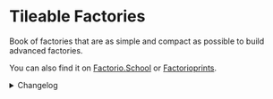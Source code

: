 # Tileable Factories

Book of factories that are as simple and compact as possible to build advanced factories.

You can also find it on [Factorio.School](https://www.factorio.school/view/-OBdq3vJ2slIWEDAXEeM) or [Factorioprints](https://factorioprints.com/view/-OBdq3vJ2slIWEDAXEeM).

<details>
<summary>Changelog</summary>

## v0.32.0
- Added Smart Malls. Mostly from early to late game and transition to Quality Enhancers.
- Added new Quality Enhancers and reduced space of rest by 20-40% thanks to new circuit network changes.
- Reduced space by 15-20% of Iron/Copper/Steel factories for Vulcanus and Space.
- Updated FAQ
- [Tests] Removed redundant combinators

## v0.31.0
- Added silo and wagon drilling, 2640/s and 3840/s, respectively.
- Rebuilt the water supply for the Plastic and Refined Concrete factories in Vulcanus to accommodate (another) game fluid changes.
- [Tests] Reworked the test lab, including a testing framework for better maintenance.
- Fixed fusion reactor low power under load ([Issue 16](https://github.com/Xeinaemm/Factorio-Tileable-Factories/issues/16))
- Added Holmium Ore to unwanted products in Quality Recycler ([Issue 17](https://github.com/Xeinaemm/Factorio-Tileable-Factories/issues/17))
- Added missing pipe in quantum processor factory ([Issue 18](https://github.com/Xeinaemm/Factorio-Tileable-Factories/issues/18))
- Many minor changes, such as adding missing power poles, circuit network constraints, or additional inputs/outputs for better blueprint tiling.
  
## v0.30.1
- Added missing pipe connection of fluoroketone (hot) in fluoroketone factory([Issue 12](https://github.com/Xeinaemm/Factorio-Tileable-Factories/issues/12))
- Removed clog related to overflow of petroleum gas in Vulcanus fuel factory([Issue 13](https://github.com/Xeinaemm/Factorio-Tileable-Factories/issues/13))
- Reduced space of fusion power cell factory by another 10%.

## v0.30.0
- Added multipurpose space platform - Spear.
- Added space deconstructor to remove items from blueprints that can be safely removed in space.
- Increased steel plate factory throughput from 160/s to 240/s. Added Gleba steel plate factory.
- Quality Enhancer stock quantity is limited to legendary items. When the buffer is full, all remaining resources will be trashed to maximize resource sharing. ([Issue 4](https://github.com/Xeinaemm/Factorio-Tileable-Factories/issues/4))
- Fixed fluoroketone (hot) overflow bug in a fluoroketone factory. Now factory prioritizes external input of fluoroketone (hot). ([Issue 5](https://github.com/Xeinaemm/Factorio-Tileable-Factories/issues/5))
- Reduced space of most Aquilo factories by 20-50%. ([Issue 8](https://github.com/Xeinaemm/Factorio-Tileable-Factories/issues/8))
- Added unsafe downgrade planners for belts, splitters, and inserters. They are unsafe because reverting requires a super force build of an initial blueprint on a placed factory. Never use this against a book. For now, not every blueprint can be downgraded because of the turbo underground belt length requirements. ([Issue 10](https://github.com/Xeinaemm/Factorio-Tileable-Factories/issues/10))
- Fixed input belts in space iron, steel, and copper factories that prevented them from being tiled.
- Removed external Substations in the Explosive rocket factory.

## v0.29.1
- Fixed misplaced inserters and Requester chest in Foundry Quality Enhancer ([Issue 3](https://github.com/Xeinaemm/Factorio-Tileable-Factories/issues/3))
- Rebuilt refined concrete (Vulcanus) factory to hit 240/s when a problem with steam condensation is fixed ([Issue 118644](https://forums.factorio.com/118644))
- One iron plate input was removed in Space Science.
- Added tileable input belts for Biolab.

## v0.29.0
- Added splitter, bulk inserter, stack inserter, refined concrete (Vulcanus), space platform foundation, and beacon factories.
- Redesigned belt and underground belts to use Vulcanus-specific recipes and also moved them alongside modules to planet-specific books
- Removed "To remove" book.

## v0.28.0
- Added belt and underground belt factories.
- Redesigned and increased the robot factory's throughput from 40/s to 80/s. This is 20% more space efficient than using two 40/s.
- Revisited all blueprints and the space of most factories was reduced by 5-20%. In many cases, recyclers are more efficient than heating towers. The plans also use my belt balancers, which reduce space by 2x-10x compared to Raynquist's Belt Balancers.
- Fusion reactor (22.5GW) operates on normal-quality substations without power losses.
- [Tests] Added description to constant values used in fluid tests. 
  
## v0.27.0
- Added Modules factories (6/s).
- Redesigned Military and Production Science, increased throughput from 80/s to 240/s, and sorted inputs by type. Moved old designs to the 'To remove' book. Military Science now requires walls rather than raw materials because otherwise, you would need an extra 8 belts of stone.
- Redesigned Agricultural Science, increased throughput from 60/s to 120/s. Moved the old design to the 'To remove' book.
- Halved the number of belt inputs in Utility Science.
- Updated book image.

## v0.26.0
- Added fuel factories to space platforms and the final part of the factories needed for [10 Books Full of Rails](https://github.com/Opinionated-Blueprints/10-Books-Full-of-Rails), including robots and solar elements.
- Updated blueprint descriptions.

## v0.25.0
- Added all military and pipe-related factories, needed in bulk to perform wall maintenance work when using [10 Books Full of Rails](https://github.com/Opinionated-Blueprints/10-Books-Full-of-Rails).
- Replaced heating towers with Recyclers at Lubricant factory for Nauvis. This adds no value and allows for a 20% reduction in space.
- Changed the direction of the end of the belt in Promethium Science to prevent Biter eggs from spoiling.
- Tweaked asteroid crusher. Now it produces stable 960/s when one product clogs the entire system.
- Removed items related to god controller from the main book.
- [Tests] The floating-point arithmetic of fluid pumping speed is more accurate, has an error of less than 0.01% compared to game mechanics, and doesn't cause integer overflow.

## v0.24.0
- Added Space Science (240/s) and moved the old one to the Substitutes book.
- Improved asteroid crusher load balancer. Now it can reach 950/s when one product clogs the entire system.
- Added stock quantity parameter to Quality Enhancers.

## v0.23.0
- Added fusion reactor, asteroid crusher, and shredder for space platform.
- Changed calcite belt direction to be similar to the space version for iron, copper plates, and steel for the Vulcanus. Easier to build many of these in a row.
- Increased throughput of railgun ammo factory from 20/s to 40/s.
- Added boiler to quality switch upgrade planners.
  
## v0.22.0
- Added Military book with piercing ammo, explosive rockets, and railgun ammo.
- Added iron, copper plates, and steel for the Vulcanus and Space platform.
- Added explosives for Nauvis and Space platform.
- Removed Rails book as it's a broken experimental branch compared to the current version of factories and needs a redesign. You can find it on GitHub in the development folder.

## v0.21.0
- Added Lubricant for each planet.
- Grouped Nauvis-specific plans into a book.
- Reduced Agricultural tower farm throughput from 39/s to 30/s. Did I miss something, did the growth time change from 4m to 5m?
- Updated FAQ.
- [Tests] Added tolerance parameter to grid plans.
- [Tests] Added throughput information and blueprint icons on a map display.

## v0.20.0
- Added spoilage management to Biolab. When using Agricultural science, do not choose belts that use a splitter, otherwise, the biolab will be clogged forever and require rebuilding.
- Unified throughputs per second (TPS) according to legendary quality and maximum productivity bonus. Some factories may produce more than TPS, but this will not change the number of factories needed unless you want to build 10+ in one place and find the most optimal number of belts. The most prominent example is rocket fuel factories or Production Science for which bandwidth is 20% higher than TPS. It's a compromise between pushing it to its limits and presenting values that are easy to understand, calculate, and use.
- [Tests] Added tolerance parameter to tests.
  
## v0.19.0

- Blueprints can now target any quality except the Rails book.
- Reduced the quality of all electrical poles and substations to normal, except the Rails book.
- Replaced steel chests with iron chests at the Kovarex enrichment factory to exclude them from quality switches.
- Removed clogging at Military Science.
- Halved the required productivity percentage for all rocket fuel factories and rounded the throughput to 20, 60, or 120 per second. It is easier to calculate things and more achievable for most. In the future, I will prepare a cheat sheet with throughputs for different qualities and productivity levels.

## v0.18.0

- Added upgrade planners to quality switching. The current version isn't ready to support lower-quality electric poles and substations.
- Added FAQ.
- Reduced quality of some pipes, all Agricultural towers, and Roboports to normal quality.

## v0.17.0

- Added a special book called "To remove" for blueprints that will be removed in the future. If you need any of these, move them out.
- Redesigned Promethium Science and increased throughput from 150/s to 240/s. Old blueprint is in 'To remove' book.
- Grouped planet-specific blueprints into internal books.
- Removed clogging from Rocket Fuel factory(oil) during light oil shortages.
- Added input information to all blueprints.
- Added missing lamps except for Aquilo blueprints. Lamps ruin the visual phenomenon of a hot heat pipe.
- Fixed declared blue circuit throughput from 30/s to 60/s.
- Factory producing sulfur and sulfuric acid excluding lubricant can work in sulfur acid mode (9000/s), sulfur(480/s), or mixed. Moved the iron plate belt closer to the sulfuric acid input and fixed the unattainable throughput of 9000/s.
- Rounded Kovarex enrichment declared factory throughput from 17/s to 16/s. Doubled uranium-235 buffer from 40 to 80. It will take longer to warm up but later produce a stable 16/s without the need for an extra 40% more machines. Inserters aren't fast enough to provide instant 40 uranium-235 without interruption.
- Redesigned steel factory to match with iron and copper plates input/output. Removed clogging, because like in Factorio, the direction, and position of the inserters matter when loading onto the belt.
- Added extra inserter at the end of the Battery factory to fix periodic gaps.
- Fixed the belt direction and quality of the inserters in the thermal power plant to make it tileable.
- Fusion Reactor requests Fluoroketone(Cold) until the storage tank starts to buffer it to prevent over-delivery.
- Extra line balancer at the end of Automation Science to prevent line gaps.
- Reversed lines of steel and iron plate at Chemical Science because it clogged the system.
- Changed Green Circuit line direction at Utility Science because it clogged the system.
- Moved line balancer to prevent line gaps at Superconductor factory.
- Added extra input inserters in Tungsten plate factory preventing line gaps.
- Replaced scrap filter with output priority to reduce Scrap Recycler clogging.

## v0.16.0

- Added Promethium Science and Quantum Processor factories.
- Added Cryogenic Science(120/s) and Fusion Power Cell(144/s).
- Added additional heating towers and made minor changes to spoilage management for most Gleba blueprints. I did this because, after several hundred hours of stress testing in the lab, some designs failed for unknown reasons. The game showed nutrients but somehow under the hood, there was only spoilage.
- Updated blueprints image.
- Tuned the Ammonia Factory and increased its efficiency from 4500/s to 6000/s.
- Power poles change in Lithium plate factory.
- Fluoroketone(Cold) factory also accept Fluoroketone(hot), especially useful with combination of Cryogenic Science farms. The pipes of both factories match now.

## v0.14.0

- Added Lithium plate, Fluoroketone(Cold), ice and ammonia factories.
- Moved a few heat pipes and added electric poles to the power plant for Gleba, Aquilo.
- Reduced space by 10% and overall power consumption by replacing the Cryogenic plant with a Chemical plant producing solid fuel for Rocket fuel.

## v0.13.0

- Added Rocket fuel and electricity(408 MW) for Gleba and Aquilo.

## v0.12.0

- Added Carbon Fiber, Sulfur, and Plastic at Gleba.
- Redesigned bacteria management for copper and iron plates using better-quality chests. Now blueprints produce stable 240/s after warm-up.
- Added missing lamps across various blueprints.
- Updated blueprint image.

## v0.11.0

- Added Copper and Iron plate factories at Gleba.
- Added extra anti-spoilage changes to Yumako Mash, Jelly, and Bioflux.
- Added inserter at the end of the electric furnaces producing copper and iron plates. Blueprint didn't always produce a perfect 240/s.

## v0.10.0

- Added Agricultural Science(60/s).
- Added Yumako Mash, Jelly, Bioflux, and Agricultural Tower farm.

## v0.9.0

- Added Metallurgic and Electromagnetic Science - both 120/s.
- Redesigned Low Density Structure factory for Vulcanus. 20% less space and a more visually pleasing arrangement.

## v0.8.0

- Added Scrap Recycler for normal quality products needed in manufacturing. Should be placed before Quality Recycler or as a separate line. Allows to set 9 exclusive filters or 45 mixed but the number of chests can be extended.
- Added Quality Enhancer(Electric furnace).
- Quality Recycler allows to set of unlimited amounts of unwanted products. You can add them in Constant Combinator and this setting is shared across all Quality Recyclers.
- Reduced number of requested items from 200 to 20 for Quality Enhancers. It allows for better resource management where more machines can work in parallel. Chests will trash any exceeding number of resources.
- Changed requester chests to buffer chests for rare and epic quality results. It allows sharing resources to speed up legendary crafting. Solves the problem of resource hoarding by one type of product. When there were not enough rare and epic ingredients, many machines simply stopped and only legendary quality ones worked. Just make sure you have a separate logistics network for such farms, as it will use all the rare and above ingredients until the chest is full of legendaries.
- Fixed not linked ingredient parameters in Quality Enhancer(Foundry).

## v0.7.0

- Added Rocket Fuel for Fulgora.
- Added factories for Tungsten plate, Tungsten carbide, Plastic, Rocket Fuel, and Low Density Structure at Vulcanus.
- Quality Enhancers have an additional 2-3 beacons for legendary crafting to speed up things.
- Supercapacitor directly produces Holmium Solution because there are not so many places to use it so it doesn't make sense to deliver it.

## v0.6.0

- Added Holmium plate(960/s)
- Added Superconductor(480/s)
- Added Supercapacitor(120/s)
- Added to Quality Enhancers missing pipes and extra inserters that transfer byproducts directly to machines to reduce the number of items on the belt. Lamps and poles were slightly moved.
- [BUG] Changed in Quality Enhancers quality modules to productivity modules in legendary machines.
- Quality Recycler allows to setting of up to 4 filters for unwanted products above rare quality to recycle. Done for scrap by default. The chests were slightly moved.

## v0.5.0

- Added universal Quality Recycler (below rare) and Quality Enhancer (rare and above).
- Renamed book from 'stackable' to 'tileable' factories.

## v0.4.0

- [Rails] Added Military Science (480/s).
- [Rails] Added Production Science (480/s).
- [Rails] Added Biolab (57000 SPM). A typical rail setup of 960/s can feed up to 8 of these and generate 456000 SPM.

## v0.3.1

- [Rails] Unified power poles connections.
- [Rails] Replaced bulk inserters with stack inserters for unloading onto belts.
- [Rails] Added missing train station requester setups.

## v0.3.0

- Added Nuclear Fuel factory.
- Added Battery factory.
- Rebuilt sulfur and sulfuric acid setup, same space, twice more sulfur(480/s), and 3 times more sulfuric acid(9000/s). Force build will work on previous versions.
- Moved some electric poles in the rocket fuel factory to fix unplanned asymmetrical imperfections.
- Added experimental rail version of factories integrated with [10 Books Full of Rails](https://github.com/Opinionated-Blueprints/10-Books-Full-of-Rails)

## v0.2.0

- Added belt input information for factories with more than two inputs.
- Added Military Science
- Rebuilt uranium processing to use belts and uranium ore directly.

## v0.1.0

- Initial version

</details>
